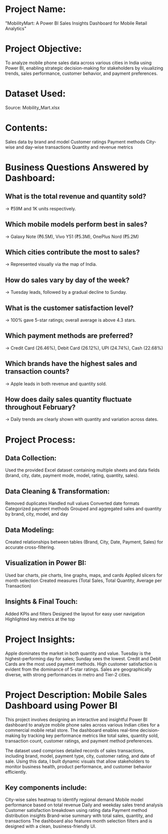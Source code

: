 # Project Name:
"MobilityMart: A Power BI Sales Insights Dashboard for Mobile Retail Analytics"

# Project Objective:
To analyze mobile phone sales data across various cities in India using Power BI, enabling strategic decision-making for stakeholders by visualizing trends, sales performance, customer behavior, and payment preferences.

# Dataset Used:
Source: Mobility_Mart.xlsx

# Contents:
Sales data by brand and model
Customer ratings
Payment methods
City-wise and day-wise transactions
Quantity and revenue metrics

# Business Questions Answered by Dashboard:
## What is the total revenue and quantity sold?
→ ₹59M and 1K units respectively.

## Which mobile models perform best in sales?
→ Galaxy Note (₹6.5M), Vivo Y51 (₹5.3M), OnePlus Nord (₹5.2M)

## Which cities contribute the most to sales?
→ Represented visually via the map of India.

## How do sales vary by day of the week?
→ Tuesday leads, followed by a gradual decline to Sunday.

## What is the customer satisfaction level?
→ 100% gave 5-star ratings; overall average is above 4.3 stars.

## Which payment methods are preferred?
→ Credit Card (26.46%), Debit Card (26.12%), UPI (24.74%), Cash (22.68%)

## Which brands have the highest sales and transaction counts?
→ Apple leads in both revenue and quantity sold.

## How does daily sales quantity fluctuate throughout February?
→ Daily trends are clearly shown with quantity and variation across dates.

# Project Process:
## Data Collection:
Used the provided Excel dataset containing multiple sheets and data fields (brand, city, date, payment mode, model, rating, quantity, sales).

## Data Cleaning & Transformation:
Removed duplicates
Handled null values
Converted date formats
Categorized payment methods
Grouped and aggregated sales and quantity by brand, city, model, and day

## Data Modeling:
Created relationships between tables (Brand, City, Date, Payment, Sales) for accurate cross-filtering.

## Visualization in Power BI:
Used bar charts, pie charts, line graphs, maps, and cards
Applied slicers for month selection
Created measures (Total Sales, Total Quantity, Average per Transaction)

## Insights & Final Touch:
Added KPIs and filters
Designed the layout for easy user navigation
Highlighted key metrics at the top

# Project Insights:
Apple dominates the market in both quantity and value.
Tuesday is the highest-performing day for sales; Sunday sees the lowest.
Credit and Debit Cards are the most used payment methods.
High customer satisfaction is evident from the dominance of 5-star ratings.
Sales are geographically diverse, with strong performances in metro and Tier-2 cities.

# Project Description: Mobile Sales Dashboard using Power BI
This project involves designing an interactive and insightful Power BI dashboard to analyze mobile phone sales across various Indian cities for a commercial mobile retail store. The dashboard enables real-time decision-making by tracking key performance metrics like total sales, quantity sold, transaction count, customer ratings, and payment method preferences.

The dataset used comprises detailed records of sales transactions, including brand, model, payment type, city, customer rating, and date of sale. Using this data, I built dynamic visuals that allow stakeholders to monitor business health, product performance, and customer behavior efficiently.

## Key components include:
City-wise sales heatmap to identify regional demand
Mobile model performance based on total revenue
Daily and weekday sales trend analysis
Customer satisfaction breakdown using rating data
Payment method distribution insights
Brand-wise summary with total sales, quantity, and transactions
The dashboard also features month selection filters and is designed with a clean, business-friendly UI.
